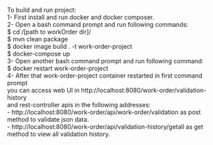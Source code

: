 To build and run project:<br/>
1- First install and run docker and docker composer.<br/>
2- Open a bash command prompt and run following commands:<br/>
    $ cd /[path to workOrder dir]/<br/>
    $ mvn clean package<br/>
    $ docker image build . -t work-order-project<br/>
    $ docker-compose up<br/>
3- Open another bash command prompt and run following command:<br/>
    $ docker restart work-order-project<br/>
4- After that work-order-project container restarted in first command prompt<br/>
    you can access web UI in http://localhost:8080/work-order/validation-history <br/>
    and rest-controller apis in the following addresses:<br/>
        - http://localhost:8080/work-order/api/work-order/validation as post method to validate json data.<br/>
        - http://localhost:8080/work-order/api/validation-history/getall as get method to view all validation history.<br/>


